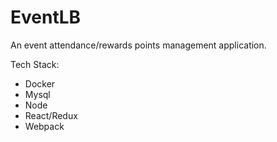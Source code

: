 # EventLB

An event attendance/rewards points management application. 

Tech Stack:
- Docker
- Mysql
- Node
- React/Redux
- Webpack
